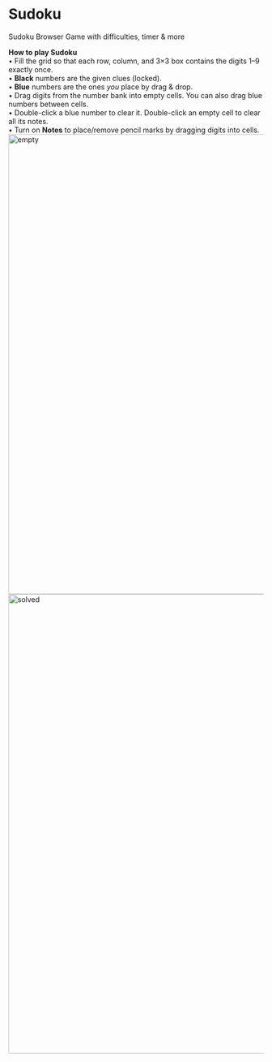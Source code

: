 # Sudoku
Sudoku Browser Game with difficulties, timer &amp; more

<b>How to play Sudoku</b><br />
          • Fill the grid so that each row, column, and 3×3 box contains the
          digits 1–9 exactly once.<br />
          • <b>Black</b> numbers are the given clues (locked).<br />
          • <b>Blue</b> numbers are the ones <i>you</i> place by drag &amp;
          drop.<br />
          • Drag digits from the number bank into empty cells. You can also drag
          blue numbers between cells.<br />
          • Double-click a blue number to clear it. Double-click an empty cell
          to clear all its notes.<br />
          • Turn on <b>Notes</b> to place/remove pencil marks by dragging digits
          into cells.
<img width="1909" height="907" alt="empty" src="https://github.com/user-attachments/assets/b67ef573-b84e-47dc-bb81-41af615c22ee" />
<img width="1916" height="906" alt="solved" src="https://github.com/user-attachments/assets/8c36248d-769c-4568-add8-0ed4bbb8830c" />

